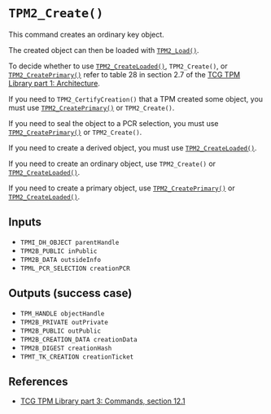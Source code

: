 # `TPM2_Create()`

This command creates an ordinary key object.

The created object can then be loaded with [`TPM2_Load()`](TPM2_Load.md).

To decide whether to use [`TPM2_CreateLoaded()`](TPM2_CreateLoaded.md),
`TPM2_Create()`, or [`TPM2_CreatePrimary()`](TPM2_CreatePrimary.md)
refer to table 28 in section 2.7 of the [TCG TPM Library part 1:
Architecture](https://trustedcomputinggroup.org/wp-content/uploads/TCG_TPM2_r1p59_Part1_Architecture_pub.pdf).

If you need to `TPM2_CertifyCreation()` that a TPM created some object,
you must use [`TPM2_CreatePrimary()`](TPM2_CreatePrimary.md) or
`TPM2_Create()`.

If you need to seal the object to a PCR selection, you must use
[`TPM2_CreatePrimary()`](TPM2_CreatePrimary.md) or
`TPM2_Create()`.

If you need to create a derived object, you must use
[`TPM2_CreateLoaded()`](TPM2_CreateLoaded.md).

If you need to create an ordinary object, use `TPM2_Create()` or
[`TPM2_CreateLoaded()`](TPM2_CreateLoaded.md).

If you need to create a primary object, use
[`TPM2_CreatePrimary()`](TPM2_CreatePrimary.md) or
[`TPM2_CreateLoaded()`](TPM2_CreateLoaded.md).

## Inputs

 - `TPMI_DH_OBJECT parentHandle`
 - `TPM2B_PUBLIC inPublic`
 - `TPM2B_DATA outsideInfo`
 - `TPML_PCR_SELECTION creationPCR`

## Outputs (success case)

 - `TPM_HANDLE objectHandle`
 - `TPM2B_PRIVATE outPrivate`
 - `TPM2B_PUBLIC outPublic`
 - `TPM2B_CREATION_DATA creationData`
 - `TPM2B_DIGEST creationHash`
 - `TPMT_TK_CREATION creationTicket`

## References

 - [TCG TPM Library part 3: Commands, section 12.1](https://trustedcomputinggroup.org/wp-content/uploads/TCG_TPM2_r1p59_Part3_Commands_pub.pdf)

